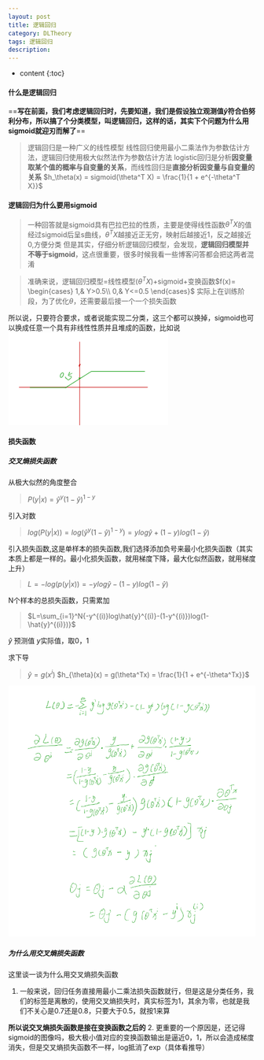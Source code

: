 ```yaml
---
layout: post
title: 逻辑回归 
category: DLTheory
tags: 逻辑回归
description: 
---
```

* content
{:toc}


#### 什么是逻辑回归
==**写在前面，我们考虑逻辑回归时，先要知道，我们是假设独立观测值$\hat{y}$符合伯努利分布，所以搞了个分类模型，叫逻辑回归，这样的话，其实下个问题为什么用sigmoid就迎刃而解了**==
>逻辑回归是一种广义的线性模型
>线性回归使用最小二乘法作为参数估计方法，逻辑回归使用极大似然法作为参数估计方法
>logistic回归是分析**因变量取某个值的概率与自变量的关系**，而线性回归是**直接分析因变量与自变量的关系**
$h_\theta(x) = sigmoid(\theta^T X)  = \frac{1}{1 + e^{-\theta^T X}}$

#### 逻辑回归为什么要用sigmoid
>一种回答就是sigmoid具有巴拉巴拉的性质，主要是使得线性函数$\theta^T X$的值经过sigmoid后呈s曲线，$\theta^T X$越接近正无穷，映射后越接近1，反之越接近0,方便分类
但是其实，仔细分析逻辑回归模型，会发现，**逻辑回归模型并不等于sigmoid**，这点很重要，很多时候我看一些博客问答都会把这两者混淆

>准确来说，逻辑回归模型=线性模型($\theta^T X$)+sigmoid+变换函数$f(x)=
\begin{cases}
1,& Y>0.5\\
0,& Y<=0.5
\end{cases}$
>实际上在训练阶段，为了优化$\theta$，还需要最后接一个一个损失函数

所以说，只要符合要求，或者说能实现二分类，这三个都可以换掉，sigmoid也可以换成任意一个具有非线性性质并且堆成的函数，比如说
![enter description here](https://raw.githubusercontent.com/ZhaoKangkang0572/imgbed/master/小书匠/1598515122200.png)


#### 损失函数

##### 交叉熵损失函数
从极大似然的角度整合
>$P(y|x)=\hat{y}^y(1-\hat{y})^{1-y}$

引入对数
>$log(P(y|x))=log(\hat{y}^y(1-\hat{y})^{1-y})=ylog\hat{y}+(1-y)log(1-\hat{y})$

引入损失函数,这是单样本的损失函数,我们选择添加负号来最小化损失函数（其实本质上都是一样的。最小化损失函数，就用梯度下降，最大化似然函数，就用梯度上升）
>$L=-log(p(y|x))=-ylog\hat{y}-(1-y)log(1-\hat{y})$

N个样本的总损失函数，只需累加
>$L=\sum_{i=1}^N{-y^{(i)}log\hat{y}^{(i)}-(1-y^{(i)})log(1-\hat{y}^{(i)})}$


$\hat{y}$ 预测值 $y$实际值，取0，1

求下导
>$\hat{y}=g(x^i)$ $h_{\theta}(x) = g(\theta^Tx) = \frac{1}{1 + e^{-\theta^Tx}}$

![交叉熵函数求导](https://raw.githubusercontent.com/ZhaoKangkang0572/imgbed/master/小书匠/1598522167354.png)
##### 为什么用交叉熵损失函数

这里谈一谈为什么用交叉熵损失函数
1. 一般来说，回归任务直接用最小二乘法损失函数就行，但是这是分类任务，我们的标签是离散的，使用交叉熵损失时，真实标签为1，其余为零，也就是我们不关心是0.7还是0.8，只要大于0.5，就按1来算

**所以说交叉熵损失函数是接在变换函数之后的**
2. 更重要的一个原因是，还记得sigmoid的图像吗，极大极小值对应的变换函数输出是逼近0，1，所以会造成梯度消失，但是交叉熵损失函数不一样，log抵消了exp（具体看推导）